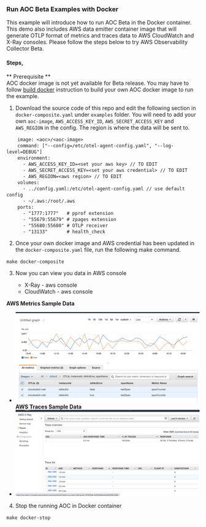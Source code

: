 ### Run AOC Beta Examples with Docker

This example will introduce how to run AOC Beta in the Docker container. This demo also includes AWS data emitter container image that will generate OTLP format of metrics and traces data to AWS CloudWatch and X-Ray consoles.  Please follow the steps below to try AWS Observability Collector Beta.

#### Steps,

** Prerequisite **  
AOC docker image is not yet available for Beta release. You may have to follow [build docker](build-docker.md) instruction to build your own AOC docker image to run the example.

1. Download the source code of this repo and edit the following section in ```docker-composite.yaml``` under ```examples``` folder. You will need to add your own ```aoc-image```, ```AWS_ACCESS_KEY_ID```, ```AWS_SECRET_ACCESS_KEY``` and ```AWS_REGION``` in the config. The region is where the data will be sent to.
```# Agent aws-observability-collector:
    image: <aoc>/<aoc-image>
    command: ["--config=/etc/otel-agent-config.yaml", "--log-level=DEBUG"]
    environment:
      - AWS_ACCESS_KEY_ID=<set your aws key> // TO EDIT
      - AWS_SECRET_ACCESS_KEY=<set your aws credential> // TO EDIT
      - AWS_REGION=<aws region> // TO EDIT
    volumes:
      - ../config.yaml:/etc/otel-agent-config.yaml // use default config
      - ~/.aws:/root/.aws
    ports:
      - "1777:1777"   # pprof extension
      - "55679:55679" # zpages extension
      - "55680:55680" # OTLP receiver
      - "13133"       # health_check 
```
2. Once your own docker image and AWS credential has been updated in the ```docker-composite.yaml``` file, run the following make command.
```
make docker-composite
```
3. Now you can view you data in AWS console

    * X-Ray - aws console
    * CloudWatch - aws console  
    
**AWS Metrics Sample Data**   
* ![aws metrics](../images/metrics_sample.png)  
**AWS Traces Sample Data**
* ![aws traces](../images/traces_sample.png)  

4. Stop the running AOC in Docker container
```
make docker-stop
```